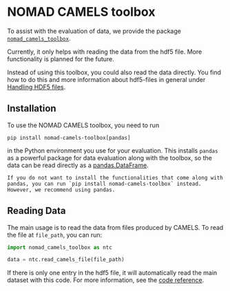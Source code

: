 # NOMAD CAMELS toolbox

To assist with the evaluation of data, we provide the package [`nomad_camels_toolbox`](https://pypi.org/project/nomad-camels-toolbox/).

Currently, it only helps with reading the data from the hdf5 file. More functionality is planned for the future.

Instead of using this toolbox, you could also read the data directly. You find how to do this and more information about hdf5-files in general under [Handling HDF5 files](handling_hdf5.md).

## Installation

To use the NOMAD CAMELS toolbox, you need to run
```
pip install nomad-camels-toolbox[pandas]
```
in the Python environment you use for your evaluation.
This installs `pandas` as a powerful package for data evaluation along with the toolbox, so the data can be read directly as a [pandas.DataFrame](https://pandas.pydata.org/docs/reference/api/pandas.DataFrame.html).

```{note}
If you do not want to install the functionalities that come along with pandas, you can run `pip install nomad-camels-toolbox` instead. However, we recommend using pandas.
```

## Reading Data
The main usage is to read the data from files produced by CAMELS. To read the file at `file_path`, you can run:
```python
import nomad_camels_toolbox as ntc

data = ntc.read_camels_file(file_path)
```
If there is only one entry in the hdf5 file, it will automatically read the main dataset with this code. For more information, see the [code reference](https://fau-lap.github.io/NOMAD-CAMELS/code/nomad_camels_toolbox.html).


